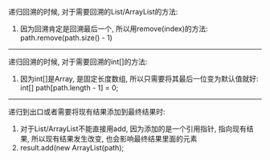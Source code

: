 递归回溯的时候, 对于需要回溯的List/ArrayList的方法:

1. 因为回溯肯定是回溯最后一个, 所以用remove(index)的方法: path.remove(path.size() - 1)

-----
递归回溯的时候, 对于需要回溯的int[]的方法:

1. 因为int[]是Array, 是固定长度数组, 所以只需要将其最后一位变为默认值就好: int[] path[path.length - 1] = 0;

-----
递归到出口或者需要将现有结果添加到最终结果时:

1. 对于List/ArrayList不能直接用add, 因为添加的是一个引用指针, 指向现有结果, 所以现有结果发生改变, 也会影响最终结果里面的元素
2. result.add(new ArrayList<Integer>(path);